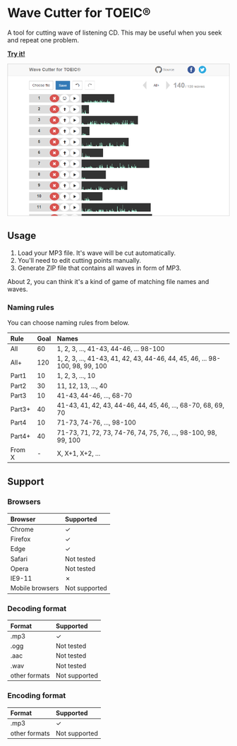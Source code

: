 # Wave Cutter for TOEIC&reg;

A tool for cutting wave of listening CD. This may be useful when you seek and repeat one problem.

**[Try it!](http://jinjor.github.io/wave-cutter-for-toeic)**

<img width="600px" src="./wc4t-screen.png">


## Usage

1. Load your MP3 file. It's wave will be cut automatically.
2. You'll need to edit cutting points manually.
3. Generate ZIP file that contains all waves in form of MP3.

About 2, you can think it's a kind of game of matching file names and waves.


### Naming rules

You can choose naming rules from below.

|Rule|Goal|Names|
|:--|:--|:--|
|All|60|1, 2, 3, ..., 41-43, 44-46, ... 98-100|
|All+|120|1, 2, 3, ..., 41-43, 41, 42, 43, 44-46, 44, 45, 46, ... 98-100, 98, 99, 100|
|Part1|10|1, 2, 3, ..., 10|
|Part2|30|11, 12, 13, ..., 40|
|Part3|10|41-43, 44-46, ..., 68-70|
|Part3+|40|41-43, 41, 42, 43, 44-46, 44, 45, 46, ..., 68-70, 68, 69, 70|
|Part4|10|71-73, 74-76, ..., 98-100|
|Part4+|40|71-73, 71, 72, 73, 74-76, 74, 75, 76, ..., 98-100, 98, 99, 100|
|From X|-|X, X+1, X+2, ...|

## Support

### Browsers

|Browser|Supported|
|:--|:--|
|Chrome|✓|
|Firefox|✓|
|Edge|✓|
|Safari|Not tested|
|Opera|Not tested|
|IE9-11|✗|
|Mobile browsers|Not supported|

### Decoding format

|Format|Supported|
|:--|:--|
|.mp3|✓|
|.ogg|Not tested|
|.aac|Not tested|
|.wav|Not tested|
|other formats|Not supported|

### Encoding format

|Format|Supported|
|:--|:--|
|.mp3|✓|
|other formats|Not supported|


